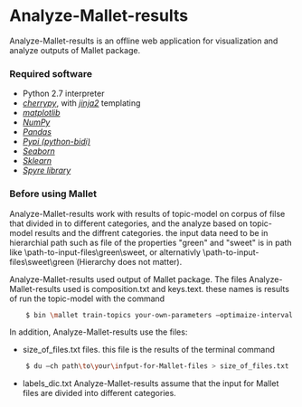 # Analyze-Mallet-results
Analyze-Mallet-results is an offline web application for visualization and analyze outputs of Mallet package.

### Required software
 * Python 2.7 interpreter
 * *[cherrypy]*, with *[jinja2]* templating
 * *[matplotlib]*
 * *[NumPy]*
 * *[Pandas]*
 * *[Pypi (python-bidi)]*
 * *[Seaborn]*
 * *[Sklearn]*
 * *[Spyre library](https://github.com/adamhajari/spyre)*
 


[cherrypy]:http://docs.cherrypy.org/en/latest/install.html
[jinja2]:http://jinja.pocoo.org/docs/dev/intro/#installation
[Pandas]:http://pandas.pydata.org/pandas-docs/stable/install.html#recommended-dependencies
[matplotlib]:http://matplotlib.org/users/installing.html
[Pypi (python-bidi)]:https://pypi.org/project/python-bidi/
[NumPy]:http://www.numpy.org/
[Sklearn]:http://scikit-learn.org/stable/
[Seaborn]:http://seaborn.pydata.org/index.html

### Before using Mallet
Analyze-Mallet-results work with results of topic-model on corpus of filse that divided in to different categories, and the analyze based on topic-model results and the diffrent categories.
the input data need to be in hierarchial path such as file of the properties "green" and "sweet" is in path like \path-to-input-files\green\sweet, or alternativly \path-to-input-files\sweet\green ׂׂ(Hierarchy does not matter).

Analyze-Mallet-results used output of Mallet package. 
The files Analyze-Mallet-results used is composition.txt and keys.text. these names is results of run the topic-model with the command
```bash
    $ bin \mallet train-topics your-own-parameters –optimaize-interval some-int –output-keys keys.txt –output-doc-topics composition.txt 
```
In addition, Analyze-Mallet-results use the files:
- size_of_files.txt files. this file is the results of the terminal command
```bash
    $ du –ch path\to\your\infput-for-Mallet-files > size_of_files.txt  
```
- labels_dic.txt
Analyze-Mallet-results assume that the input for Mallet files are divided into different categories. 

